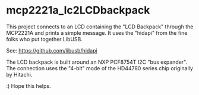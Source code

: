 # mcp2221a_Ic2LCDbackpack

This project connects to an LCD containing the "LCD Backpack" through the MCP2221A and prints a simple message. It uses the "hidapi" from the fine folks who put together LibUSB.

See: https://github.com/libusb/hidapi

The LCD backpack is built around an NXP PCF8754T I2C "bus expander". The connection uses the "4-bit" mode of the HD44780 series chip originally by Hitachi.

:) Hope this helps.
